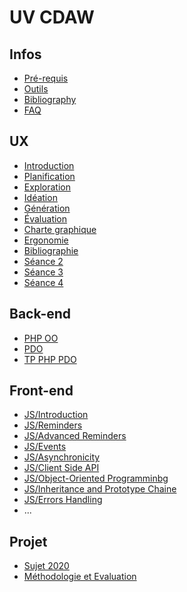 # UV CDAW

## Infos

* [Pré-requis](Infos/preRequis.md)
* [Outils](Infos/outils.md)
* [Bibliography](Infos/bib.md)
* [FAQ](Infos/faq.md)

## UX
* [Introduction](UX/README.md)
* [Planification](UX/planification.md)
* [Exploration](UX/exploration.md)
* [Idéation](UX/ideation.md)
* [Génération](UX/generation.md)
* [Évaluation](UX/evaluation.md)
* [Charte graphique](UX/graphisme.md)
* [Ergonomie](UX/ergonomie.md) 
* [Bibliographie](UX/bibliographie.md)
* [Séance 2](UX/consignes_s2.md) 
* [Séance 3](UX/consignes_s3.md) 
* [Séance 4](UX/consignes_s4.md) 

<!-- ## AGL
* [Planning](AGL/README.md) -->

## Back-end
- [PHP OO](BackEnd/tuto-PHP.md)
- [PDO](BackEnd/tuto-PDO.md)
- [TP PHP PDO](BackEnd/TP-PHP_PDO.md)

## Front-end
* [JS/Introduction](FrontEnd/JS/intro.md)
* [JS/Reminders](FrontEnd/JS/rappel.md)
* [JS/Advanced Reminders](FrontEnd/JS/advanced.md)
* [JS/Events](FrontEnd/JS/event.md)
* [JS/Asynchronicity](FrontEnd/JS/asynchronous.md)
* [JS/Client Side API](FrontEnd/JS/api.md)
* [JS/Object-Oriented Programminbg](FrontEnd/JS/poo.md)
* [JS/Inheritance and Prototype Chaine](FrontEnd/JS/protoh.md)
* [JS/Errors Handling](FrontEnd/JS/promisemeerror.md)
* ...

<!-- ## Laravel
* [Planning](Laravel/README.md) -->

<!-- ## Seaside
* [Planning](Seaside/README.md) -->

## Projet
* [Sujet 2020](Projet/sujetMahjong.md)
* [Méthodologie et Evaluation](Projet/eval.md)
